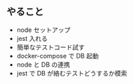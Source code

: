 ## やること

- node セットアップ
- jest 入れる
- 簡単なテストコード試す
- docker-compose で DB 起動
- node と DB の連携
- jest で DB が絡むテストどうするか模索
